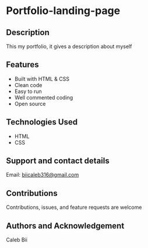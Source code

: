 # Portfolio-landing-page

## Description
This my portfolio, it gives a description about myself

## Features
* Built with HTML & CSS
* Clean code
* Easy to run
* Well commented coding
* Open source

## Technologies Used
* HTML
* CSS

## Support and contact details
Email: biicaleb316@gmail.com
## Contributions
Contributions, issues, and feature requests are welcome
## Authors and Acknowledgement
Caleb Bii
